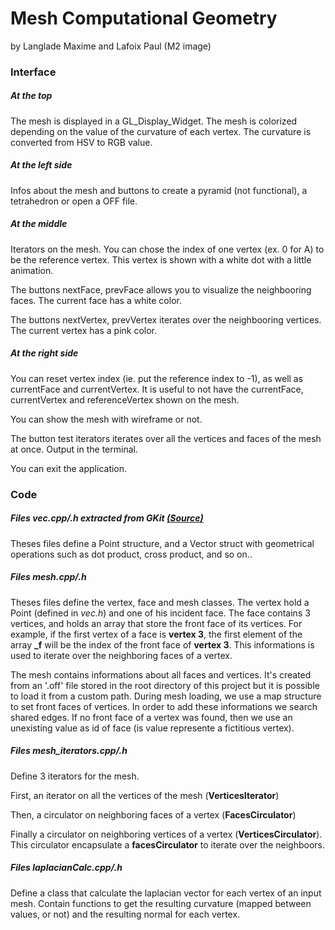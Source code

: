 # Mesh Computational Geometry

by Langlade Maxime and Lafoix Paul (M2 image)

### Interface

##### At the top

The mesh is displayed in a GL_Display_Widget. The mesh is colorized depending on the value of the curvature of each vertex. The curvature is converted from HSV to RGB value.

##### At the left side

Infos about the mesh and buttons to create a pyramid (not functional), a tetrahedron or open a OFF file.

##### At the middle

Iterators on the mesh.
You can chose the index of one vertex (ex. 0 for A) to be the reference vertex. This vertex is shown with a white dot with a little animation.

The buttons nextFace, prevFace allows you to visualize the neighbooring faces. The current face has a white color. 

The buttons nextVertex, prevVertex iterates over the neighbooring vertices. The current vertex has a pink color.

##### At the right side

You can reset vertex index (ie. put the reference index to -1), as well as currentFace and currentVertex. It is useful to not have the currentFace, currentVertex and referenceVertex shown on the mesh.

You can show the mesh with wireframe or not.

The button test iterators iterates over all the vertices and faces of the mesh at once. Output in the terminal. 

You can exit the application.

### Code

##### Files *vec.cpp/.h* extracted from GKit [(Source)](https://forge.univ-lyon1.fr/Alexandre.Meyer/gkit2light)

Theses files define a Point structure, and a Vector struct with geometrical operations such as dot product, cross product, and so on..

##### Files *mesh.cpp/.h*

Theses files define the vertex, face and mesh classes. The vertex hold a Point (defined in *vec.h*) and one of his incident face.
The face contains 3 vertices, and holds an array that store the front face of its vertices. For example, if the first vertex of a face is **vertex 3**, the first element of the array **_f** will be the index of the front face of **vertex 3**. This informations is used to iterate over the neighboring faces of a vertex.

The mesh contains informations about all faces and vertices. It's created from an '.off' file stored in the root directory of this project but it is possible to load it from a custom path.
During mesh loading, we use a map structure to set front faces of vertices. In order to add these informations we search shared edges. If no front face of a vertex was found, then we use an unexisting value as id of face (is value represente a fictitious vertex).

##### Files *mesh_iterators.cpp/.h*

Define 3 iterators for the mesh.

First, an iterator on all the vertices of the mesh (**VerticesIterator**)

Then, a circulator on neighboring faces of a vertex (**FacesCirculator**)

Finally a circulator on neighboring vertices of a vertex (**VerticesCirculator**). This circulator encapsulate a **facesCirculator** to iterate over the neighboors.

##### Files *laplacianCalc.cpp/.h*

Define a class that calculate the laplacian vector for each vertex of an input mesh. Contain functions to get the resulting curvature (mapped between values, or not) and the resulting normal for each vertex.